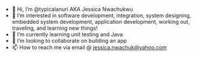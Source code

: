 - 👋 Hi, I’m @typicalanuri AKA Jessica Nwachukwu
- 👀 I’m interested in software development, integration, system designing, embedded system development, application development, working out, traveling, and learning new things!
- 🌱 I’m currently learning unit testing and Java
- 💞️ I’m looking to collaborate on building an app
- 📫 How to reach me via email @ jessica.nwachuk@yahoo.com

<!---
typicalanuri/typicalanuri is a ✨ special ✨ repository because its `README.md` (this file) appears on your GitHub profile.
You can click the Preview link to take a look at your changes.
--->
